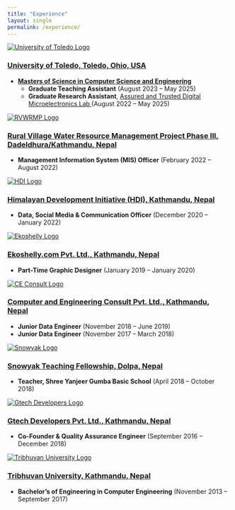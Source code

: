 ```yaml
---
title: "Experience"
layout: single
permalink: /experience/
---
```

<div class="timeline">

  <div class="timeline-item">
    <div class="timeline-marker">
      <a href="https://www.utoledo.edu/" target="_blank">
        <img src="/assets/images/uot.png" alt="University of Toledo Logo" class="timeline-logo">
      </a>
    </div>
    <div class="timeline-content">
      <h3><a href="https://www.utoledo.edu/" target="_blank">University of Toledo, Toledo, Ohio, USA</a></h3>
      <ul class="timeline-roles no-bullet">
        <li>
          <a href="https://www.utoledo.edu/engineering/electrical-engineering-computer-science/" target="_blank">
            <strong>Masters of Science in Computer Science and Engineering</strong>
          </a>
          <ul class="timeline-subroles">
            <li><strong>Graduate Teaching Assistant</strong> <span class="timeline-date">(August 2023 – May 2025)</span></li>
            <li><strong>Graduate Research Assistant</strong>,
              <a href="https://news.utoledo.edu/index.php/12_10_2020/utoledo-awarded-1-8-million-to-develop-workforce-in-specialized-area-of-cybersecurity" target="_blank">
                Assured and Trusted Digital Microelectronics Lab
              </a>
              <span class="timeline-date">(August 2022 – May 2025)</span>
            </li>
          </ul>
        </li>
      </ul>
    </div>
  </div>

  <div class="timeline-item">
    <div class="timeline-marker">
      <a href="https://www.rvwrmp.org.np/" target="_blank">
        <img src="/assets/images/rvwrmp.png" alt="RVWRMP Logo" class="timeline-logo">
      </a>
    </div>
    <div class="timeline-content">
      <h3><a href="https://www.rvwrmp.org.np/" target="_blank">Rural Village Water Resource Management Project Phase III, Dadeldhura/Kathmandu, Nepal</a></h3>
      <ul class="timeline-roles no-bullet">
        <li><strong>Management Information System (MIS) Officer</strong> <span class="timeline-date">(February 2022 – August 2022)</span></li>
      </ul>
    </div>
  </div>

  <div class="timeline-item">
    <div class="timeline-marker">
      <a href="https://hdinepal.org/" target="_blank">
        <img src="/assets/images/hdi.png" alt="HDI Logo" class="timeline-logo">
      </a>
    </div>
    <div class="timeline-content">
      <h3><a href="https://hdinepal.org/" target="_blank">Himalayan Development Initiative (HDI), Kathmandu, Nepal</a></h3>
      <ul class="timeline-roles no-bullet">
        <li><strong>Data, Social Media & Communication Officer</strong> <span class="timeline-date">(December 2020 – January 2022)</span></li>
      </ul>
    </div>
  </div>

  <div class="timeline-item">
    <div class="timeline-marker">
      <a href="https://www.koselly.com/" target="_blank">
        <img src="/assets/images/ekoshelly.png" alt="Ekoshelly Logo" class="timeline-logo">
      </a>
    </div>
    <div class="timeline-content">
      <h3><a href="https://www.koselly.com/" target="_blank">Ekoshelly.com Pvt. Ltd., Kathmandu, Nepal</a></h3>
      <ul class="timeline-roles no-bullet">
        <li><strong>Part-Time Graphic Designer</strong> <span class="timeline-date">(January 2019 – January 2020)</span></li>
      </ul>
    </div>
  </div>

  <div class="timeline-item">
    <div class="timeline-marker">
      <a href="https://maps.app.goo.gl/b2Dz9L6fwtEjwaeY7" target="_blank">
        <img src="/assets/images/ceconsult.png" alt="CE Consult Logo" class="timeline-logo">
      </a>
    </div>
    <div class="timeline-content">
      <h3><a href="https://maps.app.goo.gl/b2Dz9L6fwtEjwaeY7" target="_blank">Computer and Engineering Consult Pvt. Ltd., Kathmandu, Nepal</a></h3>
      <ul class="timeline-roles no-bullet">
        <li><strong>Junior Data Engineer</strong> <span class="timeline-date">(November 2018 – June 2019)</span></li>
        <li><strong>Junior Data Engineer</strong> <span class="timeline-date">(November 2017 – March 2018)</span></li>
      </ul>
    </div>
  </div>

  <div class="timeline-item">
    <div class="timeline-marker">
      <a href="https://www.facebook.com/snowyak.org" target="_blank">
        <img src="/assets/images/snowyak.png" alt="Snowyak Logo" class="timeline-logo">
      </a>
    </div>
    <div class="timeline-content">
      <h3><a href="https://www.facebook.com/snowyak.org" target="_blank">Snowyak Teaching Fellowship, Dolpa, Nepal</a></h3>
      <ul class="timeline-roles no-bullet">
        <li><strong>Teacher, Shree Yanjeer Gumba Basic School</strong> <span class="timeline-date">(April 2018 – October 2018)</span></li>
      </ul>
    </div>
  </div>

  <div class="timeline-item">
    <div class="timeline-marker">
      <a href="http://gtechdevelopers.com.np/" target="_blank">
        <img src="/assets/images/gtech.png" alt="Gtech Developers Logo" class="timeline-logo">
      </a>
    </div>
    <div class="timeline-content">
      <h3><a href="http://gtechdevelopers.com.np/" target="_blank">Gtech Developers Pvt. Ltd., Kathmandu, Nepal</a></h3>
      <ul class="timeline-roles no-bullet">
        <li><strong>Co-Founder & Quality Assurance Engineer</strong> <span class="timeline-date">(September 2016 – December 2018)</span></li>
      </ul>
    </div>
  </div>

  <div class="timeline-item">
    <div class="timeline-marker">
      <a href="https://ioe.tu.edu.np/" target="_blank">
        <img src="/assets/images/tu.png" alt="Tribhuvan University Logo" class="timeline-logo">
      </a>
    </div>
    <div class="timeline-content">
      <h3><a href="https://ioe.tu.edu.np/" target="_blank">Tribhuvan University, Kathmandu, Nepal</a></h3>
      <ul class="timeline-roles no-bullet">
        <li><strong>Bachelor’s of Engineering in Computer Engineering</strong> <span class="timeline-date">(November 2013 – September 2017)</span></li>
      </ul>
    </div>
  </div>

</div>
